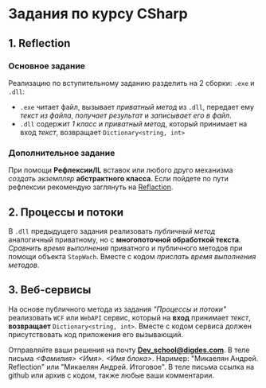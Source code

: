 # Задания по курсу CSharp

## 1. Reflection

### Основное задание

Реализацию по вступительному заданию разделить на 2 сборки: `.exe` и `.dll`:

- `.exe` читает файл, вызывает *приватный метод* из `.dll`, передает ему *текст из файла*, *получает результат* и *записывает его в файл*.
- `.dll` содержит *1 класс* и *приватный метод*, который принимает на вход *текст*, возвращает `Dictionary<string, int>`

### Дополнительное задание

При помощи **Рефлексии/IL** вставок или любого друго механизма *создать экземпляр* **абстрактного класса**. Если пойдете по пути рефлексии рекомендую заглянуть на [Reflaction](https://referencesource.microsoft.com/).

## 2. Процессы и потоки

В `.dll` предыдущего задания реализовать *публичный метод* аналогичный приватному, но с **многопоточной обработкой текста**. *Сравнить время выполнения* приватного и публичного методов при помощи объекта `StopWach`. Вместе с кодом *прислать время выполнения методов*.

## 3. Веб-сервисы

На основе публичного метода из задания *"Процессы и потоки"* реализовать `WCF` или `WebAPI` сервис, который на **вход** принимает *текст*, **возвращает** `Dictionary<string, int>`. Вместе с кодом сервиса должен присутствовать код приложения его вызывающий.

Отправляйте ваши решения на почту [**Dev_school@digdes.com**](mailto:Dev_school@digdes.com). В теле письма *<Фамилия> <Имя>. <Имя блока>*. Наример: "Микаелян Андрей. Reflection" или "Микаелян Андрей. Итоговое". В теле письма ссылка на github или архив с кодом, также любые ваши комментарии.
